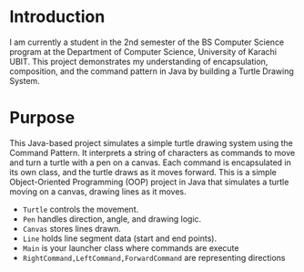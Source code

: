 # Introduction
I am currently a student in the 2nd semester of the BS Computer Science program at the Department of Computer Science, University of Karachi UBIT. This project demonstrates my understanding of encapsulation, composition, and the command pattern in Java by building a Turtle Drawing System.

# Purpose
This Java-based project simulates a simple turtle drawing system using the Command Pattern. It interprets a string of characters as commands to move and turn a turtle with a pen on a canvas. Each command is encapsulated in its own class, and the turtle draws as it moves forward.
This is a simple Object-Oriented Programming (OOP) project in Java that simulates a turtle moving on a canvas, drawing lines as it moves.



- `Turtle` controls the movement.
- `Pen` handles direction, angle, and drawing logic.
- `Canvas` stores lines drawn.
- `Line` holds line segment data (start and end points).
- `Main` is your launcher class where commands are execute
- `RightCommand,LeftCommand,ForwardCommand` are representing directions
